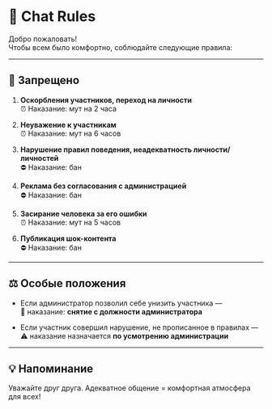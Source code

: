 # 📜 Chat Rules

Добро пожаловать!  
Чтобы всем было комфортно, соблюдайте следующие правила:

---

## 🚫 Запрещено

1. **Оскорбления участников, переход на личности**  
   ⏰ Наказание: мут на 2 часа  

2. **Неуважение к участникам**  
   ⏰ Наказание: мут на 6 часов  

3. **Нарушение правил поведения, неадекватность личности/личностей**  
   ⛔ Наказание: бан  

4. **Реклама без согласования с администрацией**  
   ⛔ Наказание: бан  

5. **Засирание человека за его ошибки**  
   ⏰ Наказание: мут на 5 часов  

6. **Публикация шок-контента**  
   ⛔ Наказание: бан  

---

## ⚖️ Особые положения

- Если администратор позволил себе унизить участника —  
  🛑 наказание: **снятие с должности администратора**  

- Если участник совершил нарушение, не прописанное в правилах —  
  ⚠️ наказание назначается **по усмотрению администрации**  

---

## 💡 Напоминание
Уважайте друг друга. Адекватное общение = комфортная атмосфера для всех!
